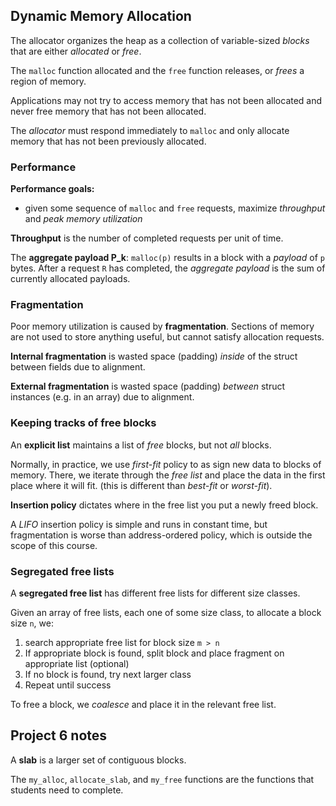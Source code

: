 ## Dynamic Memory Allocation
The allocator organizes the heap as a collection of variable-sized *blocks* that
are either *allocated* or *free*.

The `malloc` function allocated and the `free` function releases, or *frees* a
region of memory.

Applications may not try to access memory that has not been allocated and never
free memory that has not been allocated.

The *allocator* must respond immediately to `malloc` and only allocate memory 
that has not been previously allocated.

### Performance
**Performance goals:**
- given some sequence of `malloc` and `free` requests, maximize *throughput* and
*peak memory utilization*

**Throughput** is the number of completed requests per unit of time.

The **aggregate payload P_k**: `malloc(p)` results in a block with a *payload* of
`p` bytes. After a request `R` has completed, the *aggregate payload* is the sum
of currently allocated payloads.

### Fragmentation
Poor memory utilization is caused by **fragmentation**. Sections of memory are
not used to store anything useful, but cannot satisfy allocation requests.

**Internal fragmentation** is wasted space (padding) *inside* of the struct
between fields due to alignment.

**External fragmentation** is wasted space (padding) *between* struct instances
(e.g. in an array) due to alignment.

### Keeping tracks of free blocks
An **explicit list** maintains a list of *free* blocks, but not *all* blocks.

Normally, in practice, we use *first-fit* policy to as   sign new data to blocks of
memory. There, we iterate through the *free list* and place the data in the first
place where it will fit. (this is different than *best-fit* or *worst-fit*).

**Insertion policy** dictates where in the free list you put a newly freed block.

A *LIFO* insertion policy is simple and runs in constant time, but fragmentation
is worse than address-ordered policy, which is outside the scope of this course.

### Segregated free lists

A **segregated free list** has different free lists for different size classes.

Given an array of free lists, each one of some size class, to allocate a block
size `n`, we:
1. search appropriate free list for block size `m > n`
2. If appropriate block is found, split block and place fragment on appropriate
list (optional)
3. If no block is found, try next larger class
4. Repeat until success

To free a block, we *coalesce* and place it in the relevant free list.

## Project 6 notes
A **slab** is a larger set of contiguous blocks.

The `my_alloc`, `allocate_slab`, and `my_free` functions are the functions that
students need to complete.

